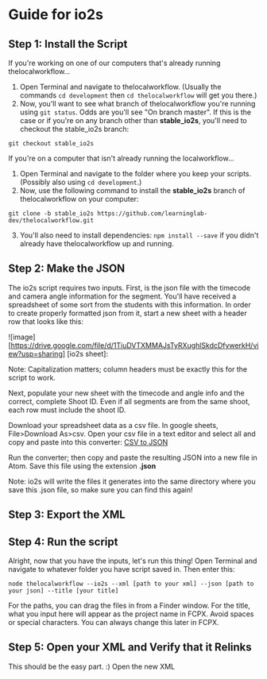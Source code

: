# Guide for io2s

## Step 1: Install the Script
If you're working on one of our computers that's already running thelocalworkflow...
1. Open Terminal and navigate to thelocalworkflow. (Usually the commands `cd development` then `cd thelocalworkflow` will get you there.)
2. Now, you'll want to see what branch of thelocalworkflow you're running using `git status`. Odds are you'll see "On branch master". If this is the case or if you're on any branch other than **stable_io2s**, you'll need to checkout the stable_io2s branch:
  ```
  git checkout stable_io2s
  ```

If you're on a computer that isn't already running the localworkflow...  
1. Open Terminal and navigate to the folder where you keep your scripts. (Possibly also using `cd development`.)
2. Now, use the following command to install the **stable_io2s** branch of thelocalworkflow on your computer:
```
git clone -b stable_io2s https://github.com/learninglab-dev/thelocalworkflow.git
```
3. You'll also need to install dependencies: `npm install --save` if you didn't already have thelocalworkflow up and running.


## Step 2: Make the JSON
The io2s script requires two inputs. First, is the json file with the timecode and camera angle information for the segment. You'll have received a spreadsheet of some sort from the students with this information. In order to create properly formatted json from it, start a new sheet with a header row that looks like this:

![image][https://drive.google.com/file/d/1TiuDVTXMMAJsTyRXughlSkdcDfywerkH/view?usp=sharing]
[io2s sheet]:

Note: Capitalization matters; column headers must be exactly this for the script to work.

Next, populate your new sheet with the timecode and angle info and the correct, complete Shoot ID. Even if all segments are from the same shoot, each row must include the shoot ID.

Download your spreadsheet data as a csv file. In google sheets, File>Download As>csv. Open your csv file in a text editor and select all and copy and paste into this converter: [CSV to JSON](https://www.csvjson.com/csv2json)

Run the converter; then copy and paste the resulting JSON into a new file in Atom. Save this file using the extension **.json**

Note: io2s will write the files it generates into the same directory where you save this .json file, so make sure you can find this again!

## Step 3: Export the XML

## Step 4: Run the script
Alright, now that you have the inputs, let's run this thing! Open Terminal and navigate to whatever folder you have script saved in. Then enter this:
```
node thelocalworkflow --io2s --xml [path to your xml] --json [path to your json] --title [your title]
```
For the paths, you can drag the files in from a Finder window. For the title, what you input here will appear as the project name in FCPX. Avoid spaces or special characters. You can always change this later in FCPX.

## Step 5: Open your XML and Verify that it Relinks
This should be the easy part. :) Open the new XML
